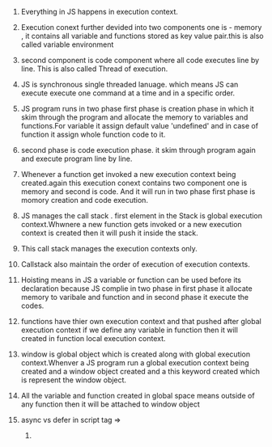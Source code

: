 1. Everything in JS happens in execution context.
2. Execution conext further devided into two components one is - memory , it contains all variable and functions stored as key value pair.this is also called variable environment
3. second component is code component where all code executes line by line. This is also called Thread of execution.
4. JS is synchronous single threaded lanuage. which means JS can execute execute one command at a time and in a specific order.
5. JS program runs in two phase first phase is creation phase in which it skim through the program and allocate the memory to variables and functions.For variable it assign default value 'undefined' and in case of function it assign whole function code to it.
6. second phase is code execution phase. it skim through program again and execute program line by line.
7. Whenever a function get invoked a new execution context being created.again this execution conext contains two component one is memory and second is code. And it will run in two phase first phase is momory creation and code execution. 
8. JS manages the call stack . first element in the Stack is global execution context.Whwnere a new function gets invoked or a new execution context is created then it will push it inside the stack.  
9. This call stack manages the execution contexts only.
10. Callstack also maintain the order of execution of execution contexts.
11. Hoisting means in JS a variable or function can be used before its declaration because JS complie in two phase in first phase it allocate memory to varibale and function and in second phase it execute the codes.
12. functions have thier own execution context and that pushed after global execution context if we define any variable in function then it will created in function local execution context.
13. window is global object which is created along with global execution context.Whenver a JS program run a global execution context being created and a window object created and a this keyword created which is represent the window object.
14. All the variable and function created in global space means outside of any function then it will be attached to window object 








1.  async vs defer in script tag => 
    1. <script scr = "">
        IT will fetch the script from n/w and execcute then and their. At this point HTML parsing stopped, it will resume once script execution over.
    2. <script async scr = "">
        It will fetch script from n/w asynchronously along with the HTML parsing.HTML parsing block when script execution takes place.
    3. <script defer scr = "">
        Script fetched along with HTML parsing but script execution starts when HTML parsing over.